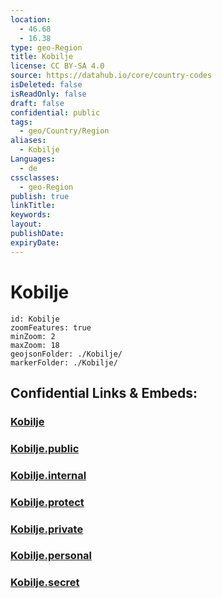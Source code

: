 ```yaml
---
location:
  - 46.68
  - 16.38
type: geo-Region
title: Kobilje
license: CC BY-SA 4.0
source: https://datahub.io/core/country-codes
isDeleted: false
isReadOnly: false
draft: false
confidential: public
tags:
  - geo/Country/Region
aliases:
  - Kobilje
Languages:
  - de
cssclasses:
  - geo-Region
publish: true
linkTitle:
keywords:
layout:
publishDate:
expiryDate:
---
```


# Kobilje

```leaflet
id: Kobilje
zoomFeatures: true 
minZoom: 2 
maxZoom: 18
geojsonFolder: ./Kobilje/
markerFolder: ./Kobilje/
```


## Confidential Links & Embeds: 

### [Kobilje](/_Standards/Earth/Continent/Europe/Europe~Central/Slovenia/Regions~Slovenia/Pomurska/counties~Pomurska/Kobilje.md) 

### [Kobilje.public](/_public/Earth/Continent/Europe/Europe~Central/Slovenia/Regions~Slovenia/Pomurska/counties~Pomurska/Kobilje.public.md) 

### [Kobilje.internal](/_internal/Earth/Continent/Europe/Europe~Central/Slovenia/Regions~Slovenia/Pomurska/counties~Pomurska/Kobilje.internal.md) 

### [Kobilje.protect](/_protect/Earth/Continent/Europe/Europe~Central/Slovenia/Regions~Slovenia/Pomurska/counties~Pomurska/Kobilje.protect.md) 

### [Kobilje.private](/_private/Earth/Continent/Europe/Europe~Central/Slovenia/Regions~Slovenia/Pomurska/counties~Pomurska/Kobilje.private.md) 

### [Kobilje.personal](/_personal/Earth/Continent/Europe/Europe~Central/Slovenia/Regions~Slovenia/Pomurska/counties~Pomurska/Kobilje.personal.md) 

### [Kobilje.secret](/_secret/Earth/Continent/Europe/Europe~Central/Slovenia/Regions~Slovenia/Pomurska/counties~Pomurska/Kobilje.secret.md)

